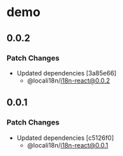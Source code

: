 # demo

## 0.0.2

### Patch Changes

- Updated dependencies [3a85e66]
  - @locali18n/i18n-react@0.0.2

## 0.0.1

### Patch Changes

- Updated dependencies [c5126f0]
  - @locali18n/i18n-react@0.0.1
